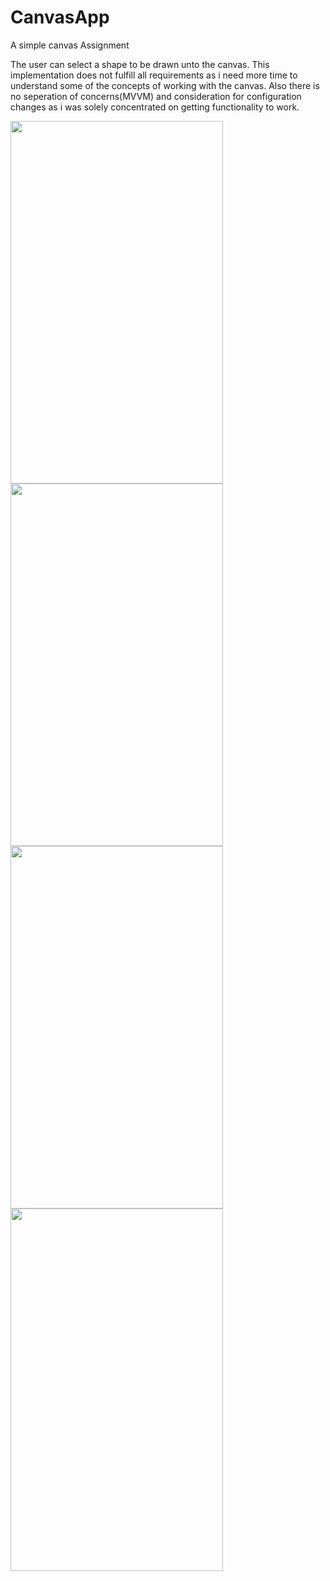 # CanvasApp
A simple canvas Assignment

The user can select a shape to be drawn unto the canvas. This implementation does not fulfill all requirements as i need more time to understand some of the concepts of working with the canvas. Also there is no seperation of concerns(MVVM) and consideration for configuration changes as i was solely concentrated on getting functionality to work.

<img src= "https://user-images.githubusercontent.com/47243793/153758656-c1e938ee-b15e-4b0a-a244-c358057b63dc.png" height="580px" width="340px"> <img src= "https://user-images.githubusercontent.com/47243793/153758666-66f78f6e-41ce-4196-bfc1-2bc6f3f7bbdd.png" height="580px" width="340px"> <img src= "https://user-images.githubusercontent.com/47243793/153758674-77df8bfb-632a-4593-affd-590583d20c8b.png" height="580px" width="340px">
<img src= "https://user-images.githubusercontent.com/47243793/153758676-69a4d19c-8ce6-41c9-a898-68482ea71131.png" height="580px" width="340px">

